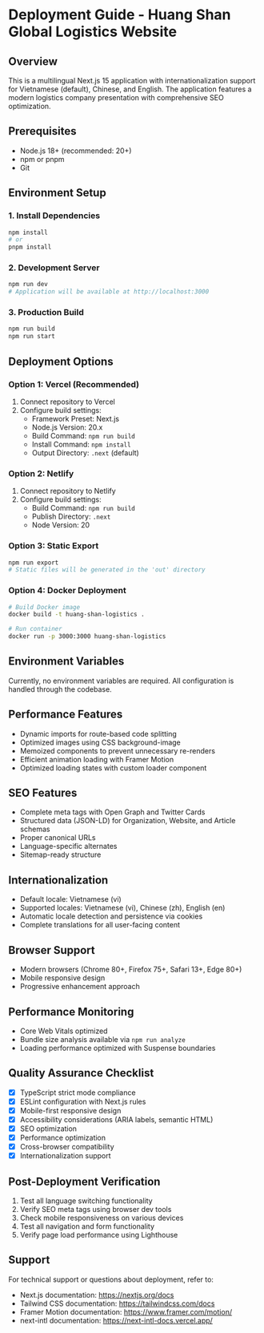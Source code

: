 # Deployment Guide - Huang Shan Global Logistics Website

## Overview
This is a multilingual Next.js 15 application with internationalization support for Vietnamese (default), Chinese, and English. The application features a modern logistics company presentation with comprehensive SEO optimization.

## Prerequisites
- Node.js 18+ (recommended: 20+)
- npm or pnpm
- Git

## Environment Setup

### 1. Install Dependencies
```bash
npm install
# or
pnpm install
```

### 2. Development Server
```bash
npm run dev
# Application will be available at http://localhost:3000
```

### 3. Production Build
```bash
npm run build
npm run start
```

## Deployment Options

### Option 1: Vercel (Recommended)
1. Connect repository to Vercel
2. Configure build settings:
   - Framework Preset: Next.js
   - Node.js Version: 20.x
   - Build Command: `npm run build`
   - Install Command: `npm install`
   - Output Directory: `.next` (default)

### Option 2: Netlify
1. Connect repository to Netlify
2. Configure build settings:
   - Build Command: `npm run build`
   - Publish Directory: `.next`
   - Node Version: 20

### Option 3: Static Export
```bash
npm run export
# Static files will be generated in the 'out' directory
```

### Option 4: Docker Deployment
```bash
# Build Docker image
docker build -t huang-shan-logistics .

# Run container
docker run -p 3000:3000 huang-shan-logistics
```

## Environment Variables
Currently, no environment variables are required. All configuration is handled through the codebase.

## Performance Features
- Dynamic imports for route-based code splitting
- Optimized images using CSS background-image
- Memoized components to prevent unnecessary re-renders
- Efficient animation loading with Framer Motion
- Optimized loading states with custom loader component

## SEO Features
- Complete meta tags with Open Graph and Twitter Cards
- Structured data (JSON-LD) for Organization, Website, and Article schemas
- Proper canonical URLs
- Language-specific alternates
- Sitemap-ready structure

## Internationalization
- Default locale: Vietnamese (vi)
- Supported locales: Vietnamese (vi), Chinese (zh), English (en)
- Automatic locale detection and persistence via cookies
- Complete translations for all user-facing content

## Browser Support
- Modern browsers (Chrome 80+, Firefox 75+, Safari 13+, Edge 80+)
- Mobile responsive design
- Progressive enhancement approach

## Performance Monitoring
- Core Web Vitals optimized
- Bundle size analysis available via `npm run analyze`
- Loading performance optimized with Suspense boundaries

## Quality Assurance Checklist
- [x] TypeScript strict mode compliance
- [x] ESLint configuration with Next.js rules
- [x] Mobile-first responsive design
- [x] Accessibility considerations (ARIA labels, semantic HTML)
- [x] SEO optimization
- [x] Performance optimization
- [x] Cross-browser compatibility
- [x] Internationalization support

## Post-Deployment Verification
1. Test all language switching functionality
2. Verify SEO meta tags using browser dev tools
3. Check mobile responsiveness on various devices
4. Test all navigation and form functionality
5. Verify page load performance using Lighthouse

## Support
For technical support or questions about deployment, refer to:
- Next.js documentation: https://nextjs.org/docs
- Tailwind CSS documentation: https://tailwindcss.com/docs
- Framer Motion documentation: https://www.framer.com/motion/
- next-intl documentation: https://next-intl-docs.vercel.app/